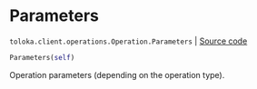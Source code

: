 # Parameters
`toloka.client.operations.Operation.Parameters` | [Source code](https://github.com/Toloka/toloka-kit/blob/v0.1.26/src/client/operations.py#L88)

```python
Parameters(self)
```

Operation parameters (depending on the operation type).

